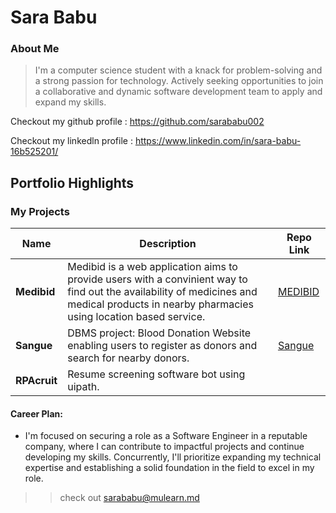# Sara Babu

### About Me

> I'm a computer science student with a knack for problem-solving and a strong passion for technology.  Actively seeking opportunities to 
join a collaborative and dynamic software development team to apply and expand my skills.

Checkout my github profile : https://github.com/sarababu002

Checkout my linkedln profile : https://www.linkedin.com/in/sara-babu-16b525201/

## Portfolio Highlights

### My Projects

| Name                | Description                                                                                      | Repo Link                                                      |
|---------------------|---------------------------------------------------------------------------|----------------------------------------------------------------|
| **Medibid**         | Medibid is a web application aims to provide users with a convinient way to find out the availability of medicines and medical products in nearby pharmacies using location based service.|[MEDIBID](https://github.com/MEDIBID)            |
| **Sangue**          | DBMS project: Blood Donation Website enabling users to register as donors and search for nearby donors.                                             | [Sangue](https://github.com/SanGue36)            |
| **RPAcruit**         | Resume screening software bot using uipath.                                              |           |



#### Career Plan:

- I'm focused on securing a role as a Software Engineer in a reputable company, where I can contribute to impactful projects and continue developing my skills. Concurrently, I'll prioritize expanding my technical expertise and establishing a solid foundation in the field to excel in my role.


>> check out [sarababu@mulearn.md](https://app.mulearn.org/profile/sarababu@mulearn.md)

